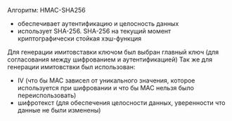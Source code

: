 Алгоритм: HMAC-SHA256
- обеспечивает аутентификацию и целосность данных
- использует SHA-256. SHA-256 на текущий момент криптографически стойкая хэш-функция

Для генерации имитовставки ключом был выбран главный ключ (для согласования между шифрованием и аутентификацией)
Так же для генерации имитовствки был использован:
 - IV (что бы MAC зависел от уникального значения, которое используется при шифровании и что бы МАС нельзя было переиспользовать)
 - шифротекст (для обеспечения целосности данных, уверенности что данные не были изменены)